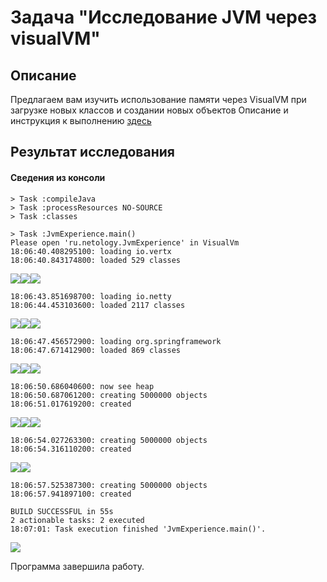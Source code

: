 # Задача "Исследование JVM через visualVM"

## Описание
Предлагаем вам изучить использование памяти через VisualVM при загрузке новых классов и создании новых объектов
Описание и инструкция к выполнению [здесь](https://github.com/netology-code/jd-homeworks/tree/master/jvm/README.md)

## Результат исследования
#### Сведения из консоли
```
> Task :compileJava
> Task :processResources NO-SOURCE
> Task :classes

> Task :JvmExperience.main()
Please open 'ru.netology.JvmExperience' in VisualVm
18:06:40.408295100: loading io.vertx
18:06:40.843174800: loaded 529 classes
```

![](ExploringJVMThroughVisualVM/screenshots/1.png)![](ExploringJVMThroughVisualVM/screenshots/2.png)![](ExploringJVMThroughVisualVM/screenshots/3.png)

```
18:06:43.851698700: loading io.netty
18:06:44.453103600: loaded 2117 classes
```
![](ExploringJVMThroughVisualVM/screenshots/4.png)![](ExploringJVMThroughVisualVM/screenshots/5.png)![](ExploringJVMThroughVisualVM/screenshots/6.png)

```
18:06:47.456572900: loading org.springframework
18:06:47.671412900: loaded 869 classes
```
![](ExploringJVMThroughVisualVM/screenshots/7.png)![](ExploringJVMThroughVisualVM/screenshots/8.png)![](ExploringJVMThroughVisualVM/screenshots/14.png)

```
18:06:50.686040600: now see heap
18:06:50.687061200: creating 5000000 objects
18:06:51.017619200: created
```
![](ExploringJVMThroughVisualVM/screenshots/9.png)![](ExploringJVMThroughVisualVM/screenshots/10.png)![](ExploringJVMThroughVisualVM/screenshots/15.png)

```
18:06:54.027263300: creating 5000000 objects
18:06:54.316110200: created
```
![](ExploringJVMThroughVisualVM/screenshots/11.png)![](ExploringJVMThroughVisualVM/screenshots/12.png)

```
18:06:57.525387300: creating 5000000 objects
18:06:57.941897100: created

BUILD SUCCESSFUL in 55s
2 actionable tasks: 2 executed
18:07:01: Task execution finished 'JvmExperience.main()'.
```
![](ExploringJVMThroughVisualVM/screenshots/13.png)

Программа завершила работу.


